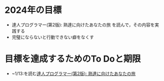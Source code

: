# 2024年の目標
* 達人プログラマー(第2版): 熟達に向けたあなたの旅 を読んで，その内容を実践する
* 完璧にならないと行動できない癖をなくす

# 目標を達成するためのTo Doと期限
* ~1/13:を読む[達人プログラマー(第2版): 熟達に向けたあなたの旅](https://www.amazon.co.jp/%E9%81%94%E4%BA%BA%E3%83%97%E3%83%AD%E3%82%B0%E3%83%A9%E3%83%9E%E3%83%BC-%E7%AC%AC2%E7%89%88-%E7%86%9F%E9%81%94%E3%81%AB%E5%90%91%E3%81%91%E3%81%9F%E3%81%82%E3%81%AA%E3%81%9F%E3%81%AE%E6%97%85-David-Thomas)